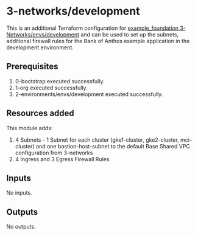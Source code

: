 # 3-networks/development

This is an additional Terraform configuration for [example_foundation 3-Networks/envs/development](https://github.com/terraform-google-modules/terraform-example-foundation/tree/master/3-networks/envs/development) and can be used to set up the subnets, additional firewall rules for the Bank of Anthos example application in the development environment.

## Prerequisites

1. 0-bootstrap executed successfully.
1. 1-org executed successfully.
1. 2-environments/envs/development executed successfully.

## Resources added

This module adds:
1. 4 Subnets - 1 Subnet for each cluster (gke1-cluster, gke2-cluster, mci-cluster) and one bastion-host-subnet to the default Base Shared VPC configuration from 3-networks
1. 4 Ingress and 3 Egress Firewall Rules

<!-- BEGINNING OF PRE-COMMIT-TERRAFORM DOCS HOOK -->
## Inputs

No inputs.

## Outputs

No outputs.

<!-- END OF PRE-COMMIT-TERRAFORM DOCS HOOK -->
